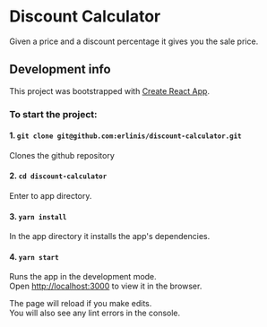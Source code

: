 # Discount Calculator

Given a price and a discount percentage it gives you the sale price.



## Development info

This project was bootstrapped with [Create React App](https://github.com/facebookincubator/create-react-app).

### To start the project:
#### 1. `git clone git@github.com:erlinis/discount-calculator.git`
Clones the github repository

#### 2. `cd discount-calculator`
Enter to app directory.

#### 3. `yarn install`
In the app directory it installs the app's dependencies.

#### 4. `yarn start`

Runs the app in the development mode.<br>
Open [http://localhost:3000](http://localhost:3000) to view it in the browser.

The page will reload if you make edits.<br>
You will also see any lint errors in the console.
